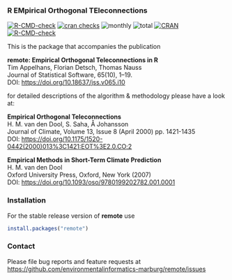 ### R EMpirical Orthogonal TEleconnections

<!-- badges: start -->
[![R-CMD-check](https://github.com/r-spatial/remote/actions/workflows/R-CMD-check.yaml/badge.svg)](https://github.com/r-spatial/remote/actions/workflows/R-CMD-check.yaml)
[![cran
checks](https://badges.cranchecks.info/worst/remote.svg)](https://cran.r-project.org/web/checks/check_results_remote.html)
![monthly](https://cranlogs.r-pkg.org/badges/remote)
![total](https://cranlogs.r-pkg.org/badges/grand-total/remote)
[![CRAN](https://www.r-pkg.org/badges/version/remote?color=009999)](https://cran.r-project.org/package=remote)
[![R-CMD-check](https://github.com/environmentalinformatics-marburg/remote/actions/workflows/R-CMD-check.yaml/badge.svg)](https://github.com/environmentalinformatics-marburg/remote/actions/workflows/R-CMD-check.yaml)
<!-- badges: end -->

This is the package that accompanies the publication

**remote: Empirical Orthogonal Teleconnections in R**   
Tim Appelhans, Florian Detsch, Thomas Nauss  
Journal of Statistical Software, 65(10), 1–19.  
DOI: https://doi.org/10.18637/jss.v065.i10

for detailed descriptions of the algorithm & methodology please have a look at:

**Empirical Orthogonal Teleconnections**   
H. M. van den Dool, S. Saha, Å Johansson   
Journal of Climate, Volume 13, Issue 8 (April 2000) pp. 1421-1435   
DOI: https://doi.org/10.1175/1520-0442(2000)013%3C1421:EOT%3E2.0.CO;2

**Empirical Methods in Short-Term Climate Prediction**   
H. M. van den Dool   
Oxford University Press, Oxford, New York (2007)   
DOI: https://doi.org/10.1093/oso/9780199202782.001.0001



### Installation

For the stable release version of **remote** use


```r
install.packages("remote")
```

### Contact

Please file bug reports and feature requests at https://github.com/environmentalinformatics-marburg/remote/issues
